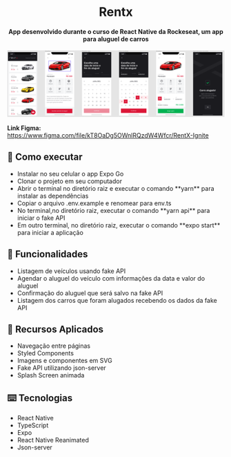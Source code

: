 <h1 align="center">
  Rentx
</h1>

<h4 align="center">App desenvolvido durante o curso de React Native da Rockeseat, um app para aluguel de carros</h4>

![](./assets/preview.png)

**Link Figma:** https://www.figma.com/file/kT8OaDg5OWnlRQzdW4Wfcr/RentX-Ignite

## :rocket: Como executar

<ul>
  <li>Instalar no seu celular o app Expo Go</li>
  <li>Clonar o projeto em seu computador</li>
  <li>Abrir o terminal no diretório raiz e executar o comando **yarn** para instalar as dependências</li>
  <li>Copiar o arquivo .env.example e renomear para env.ts</li>
  <li>No terminal,no diretório raiz, executar o comando **yarn api** para iniciar o fake API</li>
  <li>Em outro terminal, no diretório raiz, executar o comando **expo start** para iniciar a aplicação</li>
</ul>

## :speech_balloon: Funcionalidades

<ul>
  <li>Listagem de veículos usando fake API</li>
  <li>Agendar o aluguel do veículo com informações da data e valor do aluguel</li>
  <li>Confirmação do aluguel que será salvo na fake API</li>
  <li>Listagem dos carros que foram alugados recebendo os dados da fake API</li>
</ul>

## :iphone: Recursos Aplicados

<ul>
  <li>Navegação entre páginas</li>
  <li>Styled Components</li>
  <li>Imagens e componentes em SVG</li>
  <li>Fake API utilizando json-server</li>
  <li>Splash Screen animada</li>
</ul>

## ⌨️ Tecnologias

<ul>
  <li>React Native</li>
  <li>TypeScript</li>
  <li>Expo</li>
  <li>React Native Reanimated</li>
  <li>Json-server</li>
</ul>
